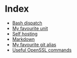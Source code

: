 # Index

- [Bash dispatch](dispatch.md)
- [My favourite unit](unit.md)
- [Self hosting](hosting.md)
- [Markdown](markdown.md)
- [My favourite git alias](git.md)
- [Useful OpenSSL commands](openssl.md)


 &nbsp;

<script src="https://www.gstatic.com/firebasejs/8.10.0/firebase-app.js"></script>
<script src="https://www.gstatic.com/firebasejs/8.10.0/firebase-database.js"></script>
<script src="https://jpedro.github.io/js/v1/data.js"></script>
<script src="https://jpedro.github.io/js/v1/comments.js"></script>
<script defer="">Comments.mount(document.body.children[0]);</script>
